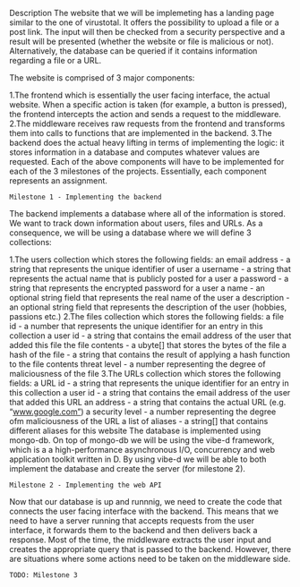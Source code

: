 Description
The website that we will be implemeting has a landing page similar to the one of virustotal. It offers the possibility to upload a file or a post link. The input will then be checked from a security perspective and a result will be presented (whether the website or file is malicious or not). Alternatively, the database can be queried if it contains information regarding a file or a URL.

The website is comprised of 3 major components:

1.The frontend which is essentially the user facing interface, the actual website. When a specific action is taken (for example, a button is pressed), the frontend intercepts the action and sends a request to the middleware.
2.The middleware receives raw requests from the frontend and transforms them into calls to functions that are implemented in the backend.
3.The backend does the actual heavy lifting in terms of implementing the logic: it stores information in a database and computes whatever values are requested.
Each of the above components will have to be implemented for each of the 3 milestones of the projects. Essentially, each component represents an assignment.

    Milestone 1 - Implementing the backend
The backend implements a database where all of the information is stored. We want to track down information about users, files and URLs. As a consequence, we will be using a database where we will define 3 collections:

1.The users collection which stores the following fields:
    an email address - a string that represents the unique identifier of user
    a username - a string that represents the actual name that is publicly posted for a user
    a password - a string that represents the encrypted password for a user
    a name - an optional string field that represents the real name of the user
    a description - an optional string field that represents the description of the user (hobbies, passions etc.)
2.The files collection which stores the following fields:
    a file id - a number that represents the unique identifier for an entry in this collection
    a user id - a string that contains the email address of the user that added this file
    the file contents - a ubyte[] that stores the bytes of the file
    a hash of the file - a string that contains the result of applying a hash function to the file contents
    threat level - a number representing the degree of maliciousness of the file
3.The URLs collection which stores the following fields:
    a URL id - a string that represents the unique identifier for an entry in this collection
    a user id - a string that contains the email address of the user that added this URL
    an address - a string that contains the actual URL (e.g. “www.google.com”)
    a security level - a number representing the degree ofm maliciousness of the URL
    a list of aliases - a string[] that contains different aliases for this website
The database is implemented using mongo-db. On top of mongo-db we will be using the vibe-d framework, which is a a high-performance asynchronous I/O, concurrency and web application toolkit written in D. By using vibe-d we will be able to both implement the database and create the server (for milestone 2).
    
    Milestone 2 - Implementing the web API
Now that our database is up and runnnig, we need to create the code that connects the user facing interface with the backend. This means that we need to have a server running that accepts requests from the user interface, it forwards them to the backend and then delivers back a response. Most of the time, the middleware extracts the user input and creates the appropriate query that is passed to the backend. However, there are situations where some actions need to be taken on the middleware side.

    TODO: Milestone 3